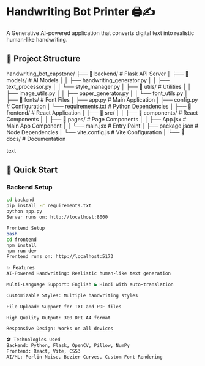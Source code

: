# Handwriting Bot Printer 🖨️✍️

A Generative AI-powered application that converts digital text into realistic human-like handwriting.

## 📁 Project Structure
handwriting_bot_capstone/
├── 📂 backend/ # Flask API Server
│ ├── 📂 models/ # AI Models
│ │ ├── handwriting_generator.py
│ │ ├── text_processor.py
│ │ └── style_manager.py
│ ├── 📂 utils/ # Utilities
│ │ ├── image_utils.py
│ │ ├── paper_generator.py
│ │ └── font_utils.py
│ ├── 📂 fonts/ # Font Files
│ ├── app.py # Main Application
│ ├── config.py # Configuration
│ └── requirements.txt # Python Dependencies
│
├── 📂 frontend/ # React Application
│ ├── 📂 src/
│ │ ├── 📂 components/ # React Components
│ │ ├── 📂 pages/ # Page Components
│ │ ├── App.jsx # Main App Component
│ │ └── main.jsx # Entry Point
│ ├── package.json # Node Dependencies
│ └── vite.config.js # Vite Configuration
│
└── 📂 docs/ # Documentation

text

## 🚀 Quick Start

### Backend Setup
```bash
cd backend
pip install -r requirements.txt
python app.py
Server runs on: http://localhost:8000

Frontend Setup
bash
cd frontend
npm install
npm run dev
Frontend runs on: http://localhost:5173

✨ Features
AI-Powered Handwriting: Realistic human-like text generation

Multi-Language Support: English & Hindi with auto-translation

Customizable Styles: Multiple handwriting styles

File Upload: Support for TXT and PDF files

High Quality Output: 300 DPI A4 format

Responsive Design: Works on all devices

🛠️ Technologies Used
Backend: Python, Flask, OpenCV, Pillow, NumPy
Frontend: React, Vite, CSS3
AI/ML: Perlin Noise, Bezier Curves, Custom Font Rendering
